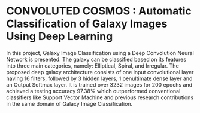 # CONVOLUTED COSMOS : Automatic Classification of Galaxy Images Using Deep Learning
In this project, Galaxy Image Classification using a Deep Convolution Neural Network is presented. The galaxy can be classified based on its features into three main categories, namely: Elliptical, Spiral, and Irregular. The proposed deep galaxy architecture consists of one input convolutional layer having 16 filters, followed by 3 hidden layers, 1 penultimate dense layer and an Output Softmax layer. It is trained over 3232 images for 200 epochs and achieved a testing accuracy 97.38% which outperformed conventional classifiers like Support Vector Machine and previous research contributions in the same domain of Galaxy Image Classification.
